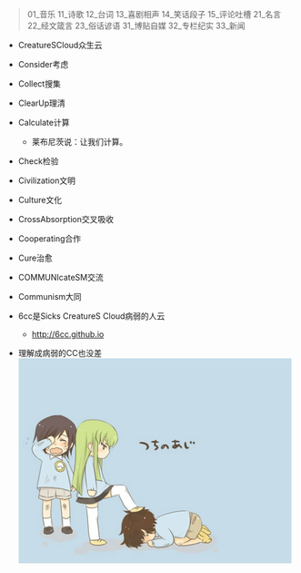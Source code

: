 >01_音乐
>11_诗歌
>12_台词
>13_喜剧相声
>14_笑话段子
>15_评论吐槽
>21_名言
>22_经文箴言
>23_俗话谚语
>31_博贴自媒
>32_专栏纪实
>33_新闻

- CreatureSCloud众生云

- Consider考虑
- Collect搜集
- ClearUp理清
- Calculate计算
  - 莱布尼茨说：让我们计算。
- Check检验
 
- Civilization文明
- Culture文化
- CrossAbsorption交叉吸收
- Cooperating合作
- Cure治愈
- COMMUNIcateSM交流
- Communism大同

- 6cc是Sicks CreatureS Cloud病弱的人云
  - http://6cc.github.io
- 理解成病弱的CC也没差
![p](p/40ddd3f3effd2aa025079cf066fdc442.jpg)